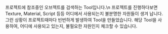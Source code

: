프로젝트에 참조중인 오브젝트를 검색하는 Tool입니다.\n
프로젝트를 진행하다보면 Texture, Material, Script 등등 어디에서 사용되는지 불분명한 자원들이 생겨 납니다.
그런 상황이 프로젝트때마다 빈번하게 발생하여 Tool을 만들었습니다.
해당 Tool을 사용하여, 어디에 사용되고 있는지, 불필요한 자원인지 체크할 수 있습니다.
